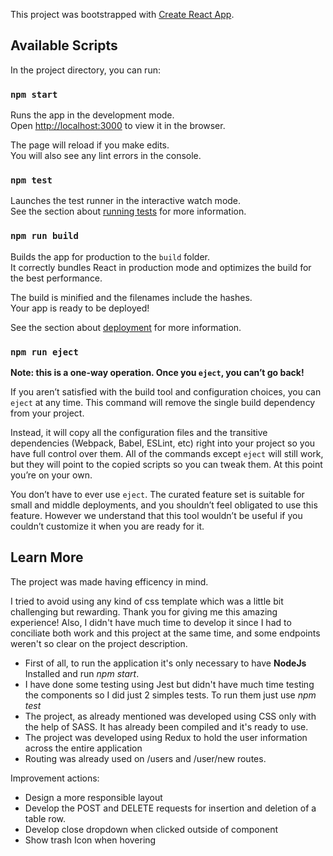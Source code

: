 This project was bootstrapped with [Create React App](https://github.com/facebook/create-react-app).

## Available Scripts

In the project directory, you can run:

### `npm start`

Runs the app in the development mode.<br>
Open [http://localhost:3000](http://localhost:3000) to view it in the browser.

The page will reload if you make edits.<br>
You will also see any lint errors in the console.

### `npm test`

Launches the test runner in the interactive watch mode.<br>
See the section about [running tests](https://facebook.github.io/create-react-app/docs/running-tests) for more information.

### `npm run build`

Builds the app for production to the `build` folder.<br>
It correctly bundles React in production mode and optimizes the build for the best performance.

The build is minified and the filenames include the hashes.<br>
Your app is ready to be deployed!

See the section about [deployment](https://facebook.github.io/create-react-app/docs/deployment) for more information.

### `npm run eject`

**Note: this is a one-way operation. Once you `eject`, you can’t go back!**

If you aren’t satisfied with the build tool and configuration choices, you can `eject` at any time. This command will remove the single build dependency from your project.

Instead, it will copy all the configuration files and the transitive dependencies (Webpack, Babel, ESLint, etc) right into your project so you have full control over them. All of the commands except `eject` will still work, but they will point to the copied scripts so you can tweak them. At this point you’re on your own.

You don’t have to ever use `eject`. The curated feature set is suitable for small and middle deployments, and you shouldn’t feel obligated to use this feature. However we understand that this tool wouldn’t be useful if you couldn’t customize it when you are ready for it.

## Learn More

The project was made having efficency in mind.

I tried to avoid using any kind of css template which was a little bit challenging but rewarding. Thank you for giving me this amazing experience!
Also, I didn't have much time to develop it since I had to conciliate both work and this project at the same time, and some endpoints weren't so clear on the project description.

* First of all, to run the application it's only necessary to have **NodeJs** Installed and run *npm start*.
* I have done some testing using Jest but didn't have much time testing the components so I did just 2 simples tests. To run them just use *npm test*
* The project, as already mentioned was developed using CSS only with the help of SASS. It has already been compiled and it's ready to use.
* The project was developed using Redux to hold the user information across the entire application
* Routing was already used on /users and /user/new routes.

Improvement actions:

* Design a more responsible layout
* Develop the POST and DELETE requests for insertion and deletion of a table row.
* Develop close dropdown when clicked outside of component
* Show trash Icon when hovering

